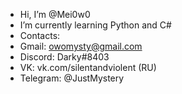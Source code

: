- Hi, I’m @Mei0w0
- I’m currently learning Python and C#
- Contacts: 
- Gmail: owomysty@gmail.com 
- Discord: Darky#8403      
- VK: vk.com/silentandviolent (RU)
- Telegram: @JustMystery
<!---
Mei0w0/Mei0w0 is a ✨ special ✨ repository because its `README.md` (this file) appears on your GitHub profile.
You can click the Preview link to take a look at your changes.
--->
